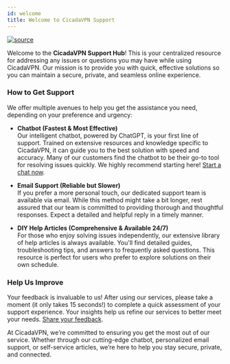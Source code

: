 ```yaml
---
id: welcome
title: Welcome to CicadaVPN Support
---
```


[![source](https://img.shields.io/badge/source-CicadaVPN-blue?style=for-the-badge&logo=markdown&labelColor=2a2a2a)](https://github.com/BlorpBleep/support)

Welcome to the **CicadaVPN Support Hub**! This is your centralized resource for addressing any issues or questions you may have while using CicadaVPN. Our mission is to provide you with quick, effective solutions so you can maintain a secure, private, and seamless online experience.

### How to Get Support

We offer multiple avenues to help you get the assistance you need, depending on your preference and urgency:

- **Chatbot (Fastest & Most Effective)**  
  Our intelligent chatbot, powered by ChatGPT, is your first line of support. Trained on extensive resources and knowledge specific to CicadaVPN, it can guide you to the best solution with speed and accuracy. Many of our customers find the chatbot to be their go-to tool for resolving issues quickly. We highly recommend starting here! [Start a chat now](https://cicadavpn.streamlit.app/).

- **Email Support (Reliable but Slower)**  
  If you prefer a more personal touch, our dedicated support team is available via email. While this method might take a bit longer, rest assured that our team is committed to providing thorough and thoughtful responses. Expect a detailed and helpful reply in a timely manner.

- **DIY Help Articles (Comprehensive & Available 24/7)**  
  For those who enjoy solving issues independently, our extensive library of help articles is always available. You'll find detailed guides, troubleshooting tips, and answers to frequently asked questions. This resource is perfect for users who prefer to explore solutions on their own schedule.

### Help Us Improve

Your feedback is invaluable to us! After using our services, please take a moment (it only takes 15 seconds!) to complete a quick assessment of your support experience. Your insights help us refine our services to better meet your needs. [Share your feedback](https://feedback.cicadavpn.com).

At CicadaVPN, we’re committed to ensuring you get the most out of our service. Whether through our cutting-edge chatbot, personalized email support, or self-service articles, we’re here to help you stay secure, private, and connected.
